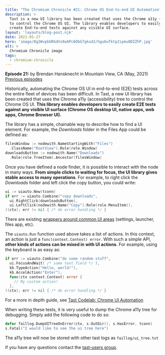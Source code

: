 ```yaml
---
title: "The Chromium Chronicle #21: Chrome OS End-to-end UI Automation"
description: >
  Tast is a new UI library has been created that uses the Chrome a11y (accessibility) tree
  to control the Chrome OS UI. The library enables developers to easily
  create End-to-end tests against any visible UI surface.
layout: 'layouts/blog-post.njk'
date: 2021-05-27
hero: 'image/0g2WvpbGRGdVs0aAPc6ObG7gkud2/hgu6uTktp2ipmuODZZhP.jpg'
alt: >
  Chromium Chronicle image
tags:
  - chromium-chronicle
---
```


**Episode 21:** by Brendan Hansknecht in Mountain View, CA (May, 2021)<br>
[Previous episodes](/tags/chromium-chronicle/)

Historically, automating the Chrome OS UI in end-to-end (E2E) tests across the entire
fleet of devices has been difficult. In Tast, a new UI library has been
created that uses the Chrome a11y (accessibility) tree to control the Chrome OS UI. **This
library enables developers to easily create E2E tests against any visible
UI surface (Chrome OS desktop UI, native apps, web apps, Chrome Browser UI).**

The library has a simple, chainable way to describe how to find a UI element.
For example, the _Downloads_ folder in the Files App could be defined as:

```go
filesWindow := nodewith.NameStartingWith("Files")
  .ClassName("RootView").Role(role.Window)
downloadsButton := nodewith.Name("Downloads")
  .Role(role.TreeItem).Ancestor(filesWindow)
```

Once you have defined a node finder, it is possible to interact with the
node in many ways. **From simple clicks to waiting for focus, the UI
library gives stable access to many operations**. For example, to right
click the _Downloads_ folder and left click the copy button, you could write:

```go
ui := uiauto.New(tconn)
if err := uiauto.Combine("copy downloads",
  ui.RightClick(downloadsButton),
  ui.LeftClick(nodewith.Name("Copy").Role(role.MenuItem)),
)(ctx); err != nil { /* do error handling */ }
```

There are existing [wrappers around common UI areas][wrappers] (settings,
launcher, files app, etc).

The `uiauto.Run` function used above takes a list of actions. In this
context, an action is just a `func(context.Context) error`. With such a
simple API, **other kinds of actions can be mixed in with UI actions**.
For example, using the keyboard is as easy as:

```go
if err := uiauto.Combine("do some random stuff",
  ui.FocusAndWait( /* some text field */ ),
  kb.TypeAction("Hello, world!"),
  kb.AccelAction("Enter"),
  func(ctx context.Context) error {
    // My custom action!
  },
)(ctx); err != nil { /* do error handling */ }
```

For a more in depth guide, see [Tast Codelab: Chrome UI Automation][codelab-3]

When writing these tests, it is very useful to dump the Chrome a11y tree
for debugging. Simply add the following code to do so:

```go
defer faillog.DumpUITreeOnError(ctx, s.OutDir(), s.HasError, tconn)
s.Fatal("I would like to see the ui tree here")
```

The a11y tree will now be stored with other tast logs as `faillog/ui_tree.txt`

If you have any questions contact the [tast-users group][tast-users].

[codelab-3]: https://chromium.googlesource.com/chromiumos/platform/tast/+/HEAD/docs/codelab_3.md
[wrappers]: https://pkg.go.dev/chromium.googlesource.com/chromiumos/platform/tast-tests.git/src/chromiumos/tast/local/chrome/uiauto#section-directories
[tast-users]: https://groups.google.com/a/chromium.org/g/tast-users
